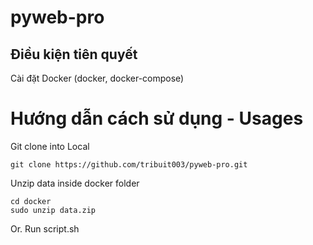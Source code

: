 # pyweb-pro

## Điều kiện tiên quyết
Cài đặt Docker (docker, docker-compose)

# Hướng dẫn cách sử dụng - Usages

Git clone into Local

```
git clone https://github.com/tribuit003/pyweb-pro.git
```

Unzip data inside docker folder

```
cd docker
sudo unzip data.zip
```

Or. Run script.sh